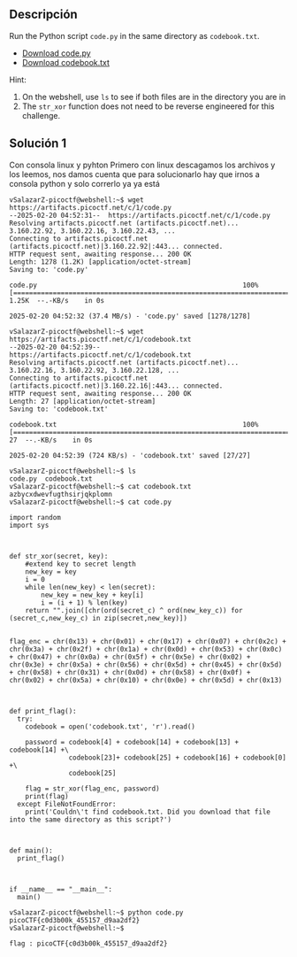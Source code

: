 ## Descripción 
Run the Python script `code.py` in the same directory as `codebook.txt`.

- [Download code.py](https://artifacts.picoctf.net/c/1/code.py)
- [Download codebook.txt](https://artifacts.picoctf.net/c/1/codebook.txt)

Hint:
1. On the webshell, use `ls` to see if both files are in the directory you are in
2. The `str_xor` function does not need to be reverse engineered for this challenge.
## Solución 1

Con consola linux y pyhton
Primero con linux descagamos los archivos y los leemos, nos damos cuenta que para solucionarlo hay que irnos a consola python y solo correrlo ya ya está

```
vSalazarZ-picoctf@webshell:~$ wget https://artifacts.picoctf.net/c/1/code.py
--2025-02-20 04:52:31--  https://artifacts.picoctf.net/c/1/code.py
Resolving artifacts.picoctf.net (artifacts.picoctf.net)... 3.160.22.92, 3.160.22.16, 3.160.22.43, ...
Connecting to artifacts.picoctf.net (artifacts.picoctf.net)|3.160.22.92|:443... connected.
HTTP request sent, awaiting response... 200 OK
Length: 1278 (1.2K) [application/octet-stream]
Saving to: 'code.py'

code.py                                                    100%[=======================================================================================================================================>]   1.25K  --.-KB/s    in 0s      

2025-02-20 04:52:32 (37.4 MB/s) - 'code.py' saved [1278/1278]

vSalazarZ-picoctf@webshell:~$ wget https://artifacts.picoctf.net/c/1/codebook.txt
--2025-02-20 04:52:39--  https://artifacts.picoctf.net/c/1/codebook.txt
Resolving artifacts.picoctf.net (artifacts.picoctf.net)... 3.160.22.16, 3.160.22.92, 3.160.22.128, ...
Connecting to artifacts.picoctf.net (artifacts.picoctf.net)|3.160.22.16|:443... connected.
HTTP request sent, awaiting response... 200 OK
Length: 27 [application/octet-stream]
Saving to: 'codebook.txt'

codebook.txt                                               100%[=======================================================================================================================================>]      27  --.-KB/s    in 0s      

2025-02-20 04:52:39 (724 KB/s) - 'codebook.txt' saved [27/27]

vSalazarZ-picoctf@webshell:~$ ls
code.py  codebook.txt
vSalazarZ-picoctf@webshell:~$ cat codebook.txt
azbycxdwevfugthsirjqkplomn
vSalazarZ-picoctf@webshell:~$ cat code.py

import random
import sys



def str_xor(secret, key):
    #extend key to secret length
    new_key = key
    i = 0
    while len(new_key) < len(secret):
        new_key = new_key + key[i]
        i = (i + 1) % len(key)        
    return "".join([chr(ord(secret_c) ^ ord(new_key_c)) for (secret_c,new_key_c) in zip(secret,new_key)])


flag_enc = chr(0x13) + chr(0x01) + chr(0x17) + chr(0x07) + chr(0x2c) + chr(0x3a) + chr(0x2f) + chr(0x1a) + chr(0x0d) + chr(0x53) + chr(0x0c) + chr(0x47) + chr(0x0a) + chr(0x5f) + chr(0x5e) + chr(0x02) + chr(0x3e) + chr(0x5a) + chr(0x56) + chr(0x5d) + chr(0x45) + chr(0x5d) + chr(0x58) + chr(0x31) + chr(0x0d) + chr(0x58) + chr(0x0f) + chr(0x02) + chr(0x5a) + chr(0x10) + chr(0x0e) + chr(0x5d) + chr(0x13)



def print_flag():
  try:
    codebook = open('codebook.txt', 'r').read()
    
    password = codebook[4] + codebook[14] + codebook[13] + codebook[14] +\
               codebook[23]+ codebook[25] + codebook[16] + codebook[0]  +\
               codebook[25]
               
    flag = str_xor(flag_enc, password)
    print(flag)
  except FileNotFoundError:
    print('Couldn\'t find codebook.txt. Did you download that file into the same directory as this script?')



def main():
  print_flag()



if __name__ == "__main__":
  main()

vSalazarZ-picoctf@webshell:~$ python code.py
picoCTF{c0d3b00k_455157_d9aa2df2}
vSalazarZ-picoctf@webshell:~$ 

flag : picoCTF{c0d3b00k_455157_d9aa2df2} 
```
